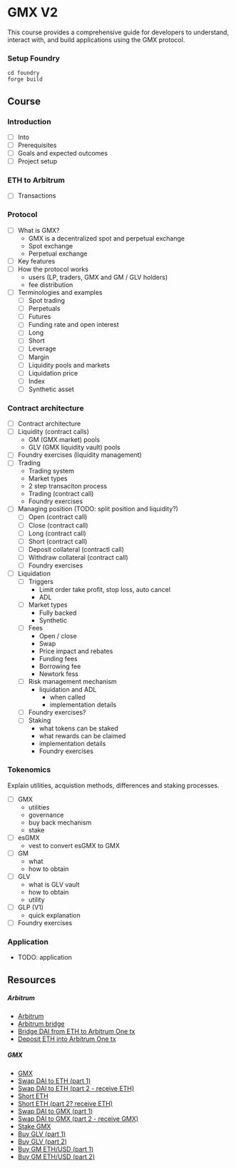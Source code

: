 # GMX V2

This course provides a comprehensive guide for developers to understand, interact with, and build applications using the GMX protocol.

### Setup Foundry

```shell
cd foundry
forge build
```

## Course

### Introduction

- [ ] Into
- [ ] Prerequisites
- [ ] Goals and expected outcomes
- [ ] Project setup

### ETH to Arbitrum

- [ ] Transactions

### Protocol

- [ ] What is GMX?
  - GMX is a decentralized spot and perpetual exchange
  - Spot exchange
  - Perpetual exchange
- [ ] Key features
- [ ] How the protocol works
  - users (LP, traders, GMX and GM / GLV holders)
  - fee distribution
- [ ] Terminologies and examples
  - [ ] Spot trading
  - [ ] Perpetuals
  - [ ] Futures
  - [ ] Funding rate and open interest
  - [ ] Long
  - [ ] Short
  - [ ] Leverage
  - [ ] Margin
  - [ ] Liquidity pools and markets
  - [ ] Liquidation price
  - [ ] Index
  - [ ] Synthetic asset

### Contract architecture

- [ ] Contract architecture
- [ ] Liquidity (contract calls)
  - GM (GMX market) pools
  - GLV (GMX liquidity vault) pools
- [ ] Foundry exercises (liquidity management)
- [ ] Trading
  - Trading system
  - Market types
  - 2 step transaciton process
  - Trading (contract call)
  - Foundry exercises
- [ ] Managing position (TODO: split position and liquidity?)
  - [ ] Open (contract call)
  - [ ] Close (contract call)
  - [ ] Long (contract call)
  - [ ] Short (contract call)
  - [ ] Deposit collateral (contractl call)
  - [ ] Withdraw collateral (contract call)
  - [ ] Foundry exercises
- [ ] Liquidation
  - [ ] Triggers
    - Limit order take profit, stop loss, auto cancel
    - ADL
  - [ ] Market types
    - Fully backed
    - Synthetic
  - [ ] Fees
    - Open / close
    - Swap
    - Price impact and rebates
    - Funding fees
    - Borrowing fee
    - Newtork fess
  - [ ] Risk management mechanism
    - liquidation and ADL
      - when called
      - implementation details
  - [ ] Foundry exercises?
  - [ ] Staking
    - what tokens can be staked
    - what rewards can be claimed
    - implementation details
    - Foundry exercises

### Tokenomics

Explain utilities, acquistion methods, differences and staking processes.

- [ ] GMX
  - utilities
  - governance
  - buy back mechanism
  - stake
- [ ] esGMX
  - vest to convert esGMX to GMX
- [ ] GM
  - what
  - how to obtain
- [ ] GLV
  - what is GLV vault
  - how to obtain
  - utility
- [ ] GLP (V1)
  - quick explanation
- [ ] Foundry exercises

### Application

- TODO: application

## Resources

##### Arbitrum

- [Arbitrum](https://arbitrum.io/)
- [Arbitrum bridge](https://bridge.arbitrum.io/)
- [Bridge DAI from ETH to Arbitrum One tx](https://etherscan.io/tx/0xb15ea04494164f2d1dd6a12222010c65f496190e69f6acd909d0b6c80fbf37cb)
- [Deposit ETH into Arbitrum One tx](https://etherscan.io/tx/0x1752e3449694e4c3d516093294f39a2a3576198db7d3af3975704b0a339bf4b1)

##### GMX

- [GMX](https://gmx.io/)
- [Swap DAI to ETH (part 1)](https://arbiscan.io/tx/0x747665f80ccd64918af4f4cd2d3c7e7c077d061d61bc47fc99f644d1eb4d18f4)
- [Swap DAI to ETH (part 2 - receive ETH)](https://arbiscan.io/tx/0x98658391314497c36fe70a3104ae230fd592b7d67941858e08bd6d207142e9e9)
- [Short ETH](https://arbiscan.io/tx/0x910aceeabc176d44788500403b2db3f7973bd8118fb79f57c490c8ab0505b295)
- [Short ETH (part 2? receive ETH)](https://arbiscan.io/tx/0x5212c55508b8f888f666220a17b584adc73623d044548c0822400ba52a6af8c8)
- [Swap DAI to GMX (part 1)](https://arbiscan.io/tx/0x35572d81e52d1a2f254bcdeb30232e4fae9c4fc178f8b92240f9169951f70c36)
- [Swap DAI to GMX (part 2 - receive GMX)](https://arbiscan.io/tx/0xb44af9795a4f728a3813aed7cafc7a66a5e4b6c12a2e1cfc3999be1ff960e9cd)
- [Stake GMX](https://arbiscan.io/tx/0x0ed2a66323713c2e78dd53750612f3e9bcc97f2f8c02633a433a413889142067)
- [Buy GLV (part 1)](https://arbiscan.io/tx/0x8d7d6e6b99fbeb095aeee4e495c528e4187bbabd0a3f728ef874f6b31bf73405)
- [Buy GLV (part 2)](https://arbiscan.io/tx/0x3cfcd9e1bdcc57a727dd66d6ed38afe78bbf3430015072078876240d183129f3)
- [Buy GM ETH/USD (part 1)](https://arbiscan.io/tx/0x6021800ad3d31003082fa6dc7fb5b6b8ff83208cadfcca98ffaa0774d6f652b8)
- [Buy GM ETH/USD (part 2)](https://arbiscan.io/tx/0x719b63dbef8d38006918c0e787b98a8373606b6147b77ae84a91fe2338132f4a)
